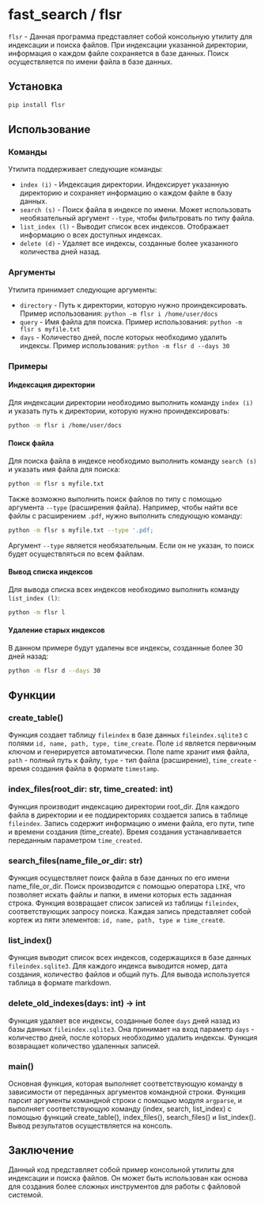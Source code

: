 # fast_search / flsr

`flsr` - Данная программа представляет собой консольную утилиту для индексации и поиска файлов. При индексации указанной директории, информация о каждом файле сохраняется в базе данных. Поиск осуществляется по имени файла в базе данных.

## Установка

```bash
pip install flsr
```

## Использование

### Команды

Утилита поддерживает следующие команды:

- `index (i)` - Индексация директории. Индексирует указанную директорию и сохраняет информацию о каждом файле в базу данных.
- `search (s)` - Поиск файла в индексе по имени. Может использовать необязательный аргумент `--type`, чтобы фильтровать по типу файла.
- `list_index (l)` - Выводит список всех индексов. Отображает информацию о всех доступных индексах.
- `delete (d)` - Удаляет все индексы, созданные более указанного количества дней назад.

### Аргументы

Утилита принимает следующие аргументы:

- `directory` - Путь к директории, которую нужно проиндексировать. Пример использования: `python -m flsr i /home/user/docs`
- `query` - Имя файла для поиска. Пример использования: `python -m flsr s myfile.txt`
- `days` - Количество дней, после которых необходимо удалить индексы. Пример использования: `python -m flsr d --days 30`

### Примеры

#### Индексация директории

Для индексации директории необходимо выполнить команду `index (i)` и указать путь к директории, которую нужно проиндексировать:

```bash
python -m flsr i /home/user/docs
```

#### Поиск файла

Для поиска файла в индексе необходимо выполнить команду `search (s)` и указать имя файла для поиска:

```bash
python -m flsr s myfile.txt
```

Также возможно выполнить поиск файлов по типу с помощью аргумента `--type` (расширения файла). Например, чтобы найти все файлы с расширением `.pdf`, нужно выполнить следующую команду:

```bash
python -m flsr s myfile.txt --type '.pdf;
```

Аргумент `--type` является необязательным. Если он не указан, то поиск будет осуществляться по всем файлам.

#### Вывод списка индексов

Для вывода списка всех индексов необходимо выполнить команду `list_index (l)`:

```bash
python -m flsr l
```

#### Удаление старых индексов

В данном примере будут удалены все индексы, созданные более 30 дней назад:

```bash
python -m flsr d --days 30
```

## Функции

### create_table()

Функция создает таблицу `fileindex` в базе данных `fileindex.sqlite3` с полями `id, name, path, type, time_create`. Поле `id` является первичным ключом и генерируется автоматически. Поле name хранит имя файла, `path` - полный путь к файлу, `type` - тип файла (расширение), `time_create` - время создания файла в формате `timestamp`.

### index_files(root_dir: str, time_created: int)

Функция производит индексацию директории root_dir. Для каждого файла в директории и ее поддиректориях создается запись в таблице `fileindex`. Запись содержит информацию о имени файла, его пути, типе и времени создания (time_create). Время создания устанавливается переданным параметром `time_created`.

### search_files(name_file_or_dir: str)

Функция осуществляет поиск файла в базе данных по его имени name_file_or_dir. Поиск производится с помощью оператора `LIKE`, что позволяет искать файлы и папки, в имени которых есть заданная строка. Функция возвращает список записей из таблицы `fileindex`, соответствующих запросу поиска. Каждая запись представляет собой кортеж из пяти элементов: `id, name, path, type и time_creat`e.

### list_index()

Функция выводит список всех индексов, содержащихся в базе данных `fileindex.sqlite3`. Для каждого индекса выводится номер, дата создания, количество файлов и общий путь. Для вывода используется таблица в формате markdown.

### delete_old_indexes(days: int) -> int

Функция удаляет все индексы, созданные более `days` дней назад из базы данных `fileindex.sqlite3`. Она принимает на вход параметр `days` - количество дней, после которых необходимо удалить индексы. Функция возвращает количество удаленных записей.

### main()

Основная функция, которая выполняет соответствующую команду в зависимости от переданных аргументов командной строки. Функция парсит аргументы командной строки с помощью модуля `argparse`, и выполняет соответствующую команду (index, search, list_index) с помощью функций create_table(), index_files(), search_files() и list_index(). Вывод результатов осуществляется на консоль.

## Заключение

Данный код представляет собой пример консольной утилиты для индексации и поиска файлов. Он может быть использован как основа для создания более сложных инструментов для работы с файловой системой.
